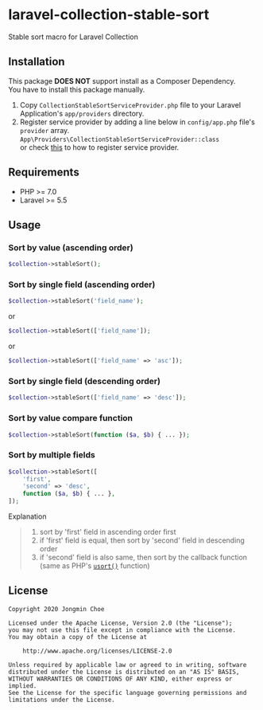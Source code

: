 # laravel-collection-stable-sort
Stable sort macro for Laravel Collection

## Installation
This package **DOES NOT** support install as a Composer Dependency.  
You have to install this package manually.

1. Copy `CollectionStableSortServiceProvider.php` file to your Laravel Application's `app/providers` directory.
2. Register service provider by adding a line below in `config/app.php` file's `provider` array.
  `App\Providers\CollectionStableSortServiceProvider::class`  
  or check [this](https://laravel.com/docs/6.x/providers#registering-providers) to how to register service provider.

## Requirements
* PHP >= 7.0  
* Laravel >= 5.5

## Usage
### Sort by value (ascending order)
```php
$collection->stableSort();
```

### Sort by single field (ascending order)
```php
$collection->stableSort('field_name');
```
or
```php
$collection->stableSort(['field_name']);
```
or
```php
$collection->stableSort(['field_name' => 'asc']);
```

### Sort by single field (descending order)
```php
$collection->stableSort(['field_name' => 'desc']);
```

### Sort by value compare function
```php
$collection->stableSort(function ($a, $b) { ... });
```

### Sort by multiple fields
```php
$collection->stableSort([
    'first',
    'second' => 'desc',
    function ($a, $b) { ... },
]);
```
Explanation
> 1. sort by 'first' field in ascending order first  
> 2. if 'first' field is equal, then sort by 'second' field in descending order  
> 3. if 'second' field is also same, then sort by the callback function (same as PHP's [`usort()`](https://www.php.net/manual/en/function.usort.php) function)

## License
```
Copyright 2020 Jongmin Choe

Licensed under the Apache License, Version 2.0 (the "License");
you may not use this file except in compliance with the License.
You may obtain a copy of the License at

    http://www.apache.org/licenses/LICENSE-2.0

Unless required by applicable law or agreed to in writing, software
distributed under the License is distributed on an "AS IS" BASIS,
WITHOUT WARRANTIES OR CONDITIONS OF ANY KIND, either express or implied.
See the License for the specific language governing permissions and
limitations under the License.
```
